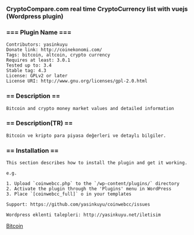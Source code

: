 ### CryptoCompare.com real time CryptoCurrency list with vuejs (Wordpress plugin)

### === Plugin Name ===
    Contributors: yasinkuyu
    Donate link: http://coinekonomi.com/
    Tags: bitcoin, altcoin, crypto currency
    Requires at least: 3.0.1
    Tested up to: 3.4
    Stable tag: 4.3
    License: GPLv2 or later
    License URI: http://www.gnu.org/licenses/gpl-2.0.html


### == Description ==

    Bitcoin and crypto money market values and detailed information

### == Description(TR) ==

    Bitcoin ve kripto para piyasa değerleri ve detaylı bilgiler.

### == Installation ==

    This section describes how to install the plugin and get it working.

    e.g.

    1. Upload `coinwebcc.php` to the `/wp-content/plugins/` directory
    2. Activate the plugin through the 'Plugins' menu in WordPress
    3. Place `[coinwebcc_full]` o in your templates

    Support: https://github.com/yasinkuyu/coinwebcc/issues

    Wordpress eklenti talepleri: http://yasinkuyu.net/iletisim
        
[Bitcoin](http://coinekonomi.com/)

